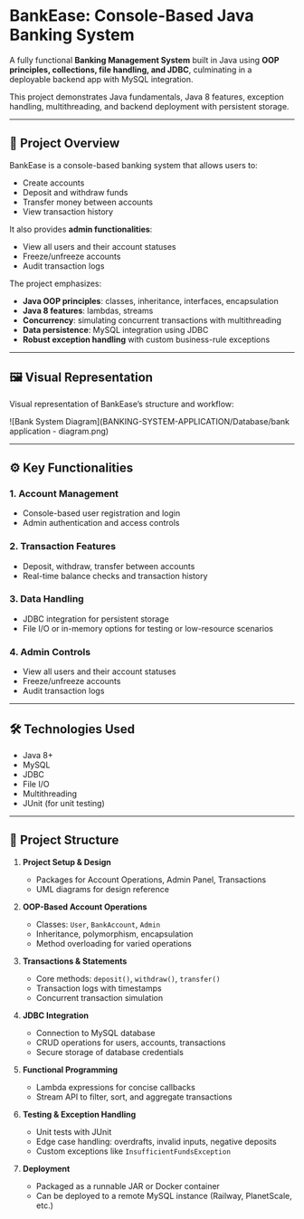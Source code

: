# BankEase: Console-Based Java Banking System

A fully functional **Banking Management System** built in Java using **OOP principles, collections, file handling, and JDBC**, culminating in a deployable backend app with MySQL integration.  

This project demonstrates Java fundamentals, Java 8 features, exception handling, multithreading, and backend deployment with persistent storage.

---

## 📌 Project Overview

BankEase is a console-based banking system that allows users to:

- Create accounts  
- Deposit and withdraw funds  
- Transfer money between accounts  
- View transaction history  

It also provides **admin functionalities**:

- View all users and their account statuses  
- Freeze/unfreeze accounts  
- Audit transaction logs  

The project emphasizes:

- **Java OOP principles**: classes, inheritance, interfaces, encapsulation  
- **Java 8 features**: lambdas, streams  
- **Concurrency**: simulating concurrent transactions with multithreading  
- **Data persistence**: MySQL integration using JDBC  
- **Robust exception handling** with custom business-rule exceptions  

---

## 🖼️ Visual Representation

Visual representation of BankEase’s structure and workflow:

![Bank System Diagram](BANKING-SYSTEM-APPLICATION/Database/bank application - diagram.png)

---

## ⚙️ Key Functionalities

### 1. Account Management
- Console-based user registration and login  
- Admin authentication and access controls  

### 2. Transaction Features
- Deposit, withdraw, transfer between accounts  
- Real-time balance checks and transaction history  

### 3. Data Handling
- JDBC integration for persistent storage  
- File I/O or in-memory options for testing or low-resource scenarios  

### 4. Admin Controls
- View all users and their account statuses  
- Freeze/unfreeze accounts  
- Audit transaction logs  

---

## 🛠️ Technologies Used

- Java 8+  
- MySQL  
- JDBC  
- File I/O  
- Multithreading  
- JUnit (for unit testing)  

---

## 📝 Project Structure

1. **Project Setup & Design**
   - Packages for Account Operations, Admin Panel, Transactions  
   - UML diagrams for design reference  

2. **OOP-Based Account Operations**
   - Classes: `User`, `BankAccount`, `Admin`  
   - Inheritance, polymorphism, encapsulation  
   - Method overloading for varied operations  

3. **Transactions & Statements**
   - Core methods: `deposit()`, `withdraw()`, `transfer()`  
   - Transaction logs with timestamps  
   - Concurrent transaction simulation  

4. **JDBC Integration**
   - Connection to MySQL database  
   - CRUD operations for users, accounts, transactions  
   - Secure storage of database credentials  

5. **Functional Programming**
   - Lambda expressions for concise callbacks  
   - Stream API to filter, sort, and aggregate transactions  

6. **Testing & Exception Handling**
   - Unit tests with JUnit  
   - Edge case handling: overdrafts, invalid inputs, negative deposits  
   - Custom exceptions like `InsufficientFundsException`  

7. **Deployment**
   - Packaged as a runnable JAR or Docker container  
   - Can be deployed to a remote MySQL instance (Railway, PlanetScale, etc.)  

